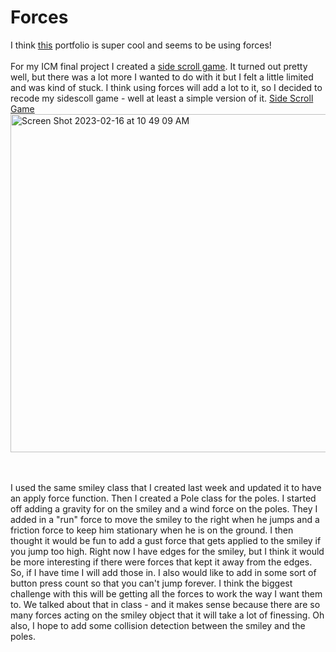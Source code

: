 # Forces
I think [this](https://oimo.io/works) portfolio is super cool and seems to be using forces!
<br></br>
For my ICM final project I created a [side scroll game](https://editor.p5js.org/gracywhelihan/full/RYqma2zuF). It turned out pretty well, but there was a lot more I wanted to do with it but I felt a little limited and was kind of stuck. I think using forces will add a lot to it, so I decided to recode my sidescoll game - well at least a simple version of it. 
[Side Scroll Game](https://editor.p5js.org/gracywhelihan/sketches/P7MicU1a5)
<img width="541" alt="Screen Shot 2023-02-16 at 10 49 09 AM" src="https://user-images.githubusercontent.com/76453899/219420098-5fd95812-1d9f-40db-ae4f-ccac406110d5.png">

<br></br>
I used the same smiley class that I created last week and updated it to have an apply force function. Then I created a Pole class for the poles. I started off adding a gravity for on the smiley and a wind force on the poles. They I added in a "run" force to move the smiley to the right when he jumps and a friction force to keep him stationary when he is on the ground. I then thought it would be fun to add a gust force that gets applied to the smiley if you jump too high. Right now I have edges for the smiley, but I think it would be more interesting if there were forces that kept it away from the edges. So, if I have time I will add those in. I also would like to add in some sort of button press count so that you can't jump forever. I think the biggest challenge with this will be getting all the forces to work the way I want them to. We talked about that in class - and it makes sense because there are so many forces acting on the smiley object that it will take a lot of finessing. 
Oh also, I hope to add some collision detection between the smiley and the poles. 
